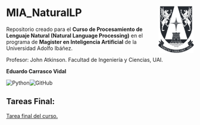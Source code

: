 # MIA_NaturalLP <img src="img/logo.png" align="right" width = "95px"/>

Repositorio creado para el **Curso de Procesamiento de Lenguaje Natural (Natural Language Processing)** en el programa de **Magister en Inteligencia Artificial** de la Universidad Adolfo Ibáñez.

Profesor: John Atkinson. Facultad de Ingeniería y Ciencias, UAI.

**Eduardo Carrasco Vidal**
 
![Python](https://img.shields.io/badge/python-%2314354C.svg)![GitHub](https://img.shields.io/badge/github-%23121011.svg)

## Tareas Final:

[Tarea final del curso.](https://github.com/educarrascov/MIA_ReinforcementLearning/blob/main/Tarea%201.ipynb) 
